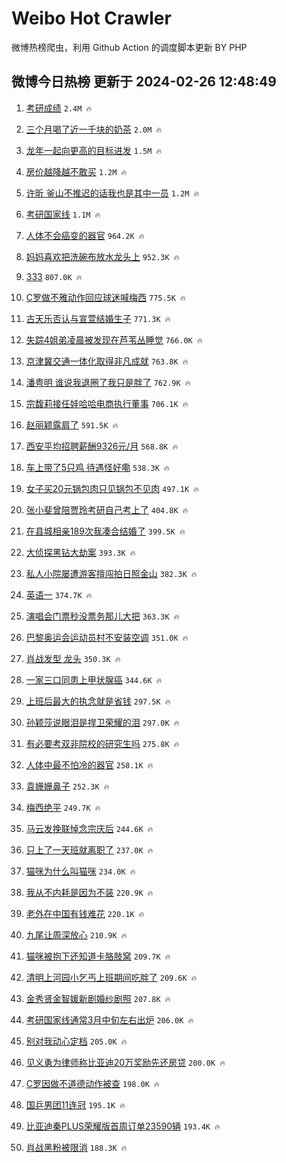 # Weibo Hot Crawler 



微博热榜爬虫，利用 Github Action 的调度脚本更新 BY PHP 


## 微博今日热榜 更新于 2024-02-26 12:48:49 
1. [考研成绩](https://s.weibo.com/weibo?q=%E8%80%83%E7%A0%94%E6%88%90%E7%BB%A9&t=31&band_rank=1&Refer=top) `2.4M 🔥` 

1. [三个月喝了近一千块的奶茶](https://s.weibo.com/weibo?q=%23%E4%B8%89%E4%B8%AA%E6%9C%88%E5%96%9D%E4%BA%86%E8%BF%91%E4%B8%80%E5%8D%83%E5%9D%97%E7%9A%84%E5%A5%B6%E8%8C%B6%23&t=31&band_rank=2&Refer=top) `2.0M 🔥` 

1. [龙年一起向更高的目标进发](https://s.weibo.com/weibo?q=%23%E9%BE%99%E5%B9%B4%E4%B8%80%E8%B5%B7%E5%90%91%E6%9B%B4%E9%AB%98%E7%9A%84%E7%9B%AE%E6%A0%87%E8%BF%9B%E5%8F%91%23&t=31&band_rank=3&Refer=top) `1.5M 🔥` 

1. [房价越降越不敢买](https://s.weibo.com/weibo?q=%23%E6%88%BF%E4%BB%B7%E8%B6%8A%E9%99%8D%E8%B6%8A%E4%B8%8D%E6%95%A2%E4%B9%B0%23&t=31&band_rank=4&Refer=top) `1.2M 🔥` 

1. [许昕 釜山不推迟的话我也是其中一员](https://s.weibo.com/weibo?q=%E8%AE%B8%E6%98%95%20%E9%87%9C%E5%B1%B1%E4%B8%8D%E6%8E%A8%E8%BF%9F%E7%9A%84%E8%AF%9D%E6%88%91%E4%B9%9F%E6%98%AF%E5%85%B6%E4%B8%AD%E4%B8%80%E5%91%98&t=31&band_rank=5&Refer=top) `1.2M 🔥` 

1. [考研国家线](https://s.weibo.com/weibo?q=%E8%80%83%E7%A0%94%E5%9B%BD%E5%AE%B6%E7%BA%BF&t=31&band_rank=6&Refer=top) `1.1M 🔥` 

1. [人体不会癌变的器官](https://s.weibo.com/weibo?q=%23%E4%BA%BA%E4%BD%93%E4%B8%8D%E4%BC%9A%E7%99%8C%E5%8F%98%E7%9A%84%E5%99%A8%E5%AE%98%23&t=31&band_rank=7&Refer=top) `964.2K 🔥` 

1. [妈妈喜欢把洗碗布放水龙头上](https://s.weibo.com/weibo?q=%E5%A6%88%E5%A6%88%E5%96%9C%E6%AC%A2%E6%8A%8A%E6%B4%97%E7%A2%97%E5%B8%83%E6%94%BE%E6%B0%B4%E9%BE%99%E5%A4%B4%E4%B8%8A&t=31&band_rank=8&Refer=top) `952.3K 🔥` 

1. [333](https://s.weibo.com/weibo?q=333&t=31&band_rank=9&Refer=top) `807.0K 🔥` 

1. [C罗做不雅动作回应球迷喊梅西](https://s.weibo.com/weibo?q=%23C%E7%BD%97%E5%81%9A%E4%B8%8D%E9%9B%85%E5%8A%A8%E4%BD%9C%E5%9B%9E%E5%BA%94%E7%90%83%E8%BF%B7%E5%96%8A%E6%A2%85%E8%A5%BF%23&t=31&band_rank=10&Refer=top) `775.5K 🔥` 

1. [古天乐否认与宣萱结婚生子](https://s.weibo.com/weibo?q=%23%E5%8F%A4%E5%A4%A9%E4%B9%90%E5%90%A6%E8%AE%A4%E4%B8%8E%E5%AE%A3%E8%90%B1%E7%BB%93%E5%A9%9A%E7%94%9F%E5%AD%90%23&t=31&band_rank=11&Refer=top) `771.3K 🔥` 

1. [失踪4姐弟凌晨被发现在芦苇丛睡觉](https://s.weibo.com/weibo?q=%23%E5%A4%B1%E8%B8%AA4%E5%A7%90%E5%BC%9F%E5%87%8C%E6%99%A8%E8%A2%AB%E5%8F%91%E7%8E%B0%E5%9C%A8%E8%8A%A6%E8%8B%87%E4%B8%9B%E7%9D%A1%E8%A7%89%23&t=31&band_rank=12&Refer=top) `766.0K 🔥` 

1. [京津冀交通一体化取得非凡成就](https://s.weibo.com/weibo?q=%23%E4%BA%AC%E6%B4%A5%E5%86%80%E4%BA%A4%E9%80%9A%E4%B8%80%E4%BD%93%E5%8C%96%E5%8F%96%E5%BE%97%E9%9D%9E%E5%87%A1%E6%88%90%E5%B0%B1%23&t=31&band_rank=13&Refer=top) `763.8K 🔥` 

1. [潘粤明 谁说我退圈了我只是胖了](https://s.weibo.com/weibo?q=%E6%BD%98%E7%B2%A4%E6%98%8E%20%E8%B0%81%E8%AF%B4%E6%88%91%E9%80%80%E5%9C%88%E4%BA%86%E6%88%91%E5%8F%AA%E6%98%AF%E8%83%96%E4%BA%86&t=31&band_rank=14&Refer=top) `762.9K 🔥` 

1. [宗馥莉接任娃哈哈电商执行董事](https://s.weibo.com/weibo?q=%23%E5%AE%97%E9%A6%A5%E8%8E%89%E6%8E%A5%E4%BB%BB%E5%A8%83%E5%93%88%E5%93%88%E7%94%B5%E5%95%86%E6%89%A7%E8%A1%8C%E8%91%A3%E4%BA%8B%23&t=31&band_rank=15&Refer=top) `706.1K 🔥` 

1. [赵丽颖露肩了](https://s.weibo.com/weibo?q=%23%E8%B5%B5%E4%B8%BD%E9%A2%96%E9%9C%B2%E8%82%A9%E4%BA%86%23&t=31&band_rank=16&Refer=top) `591.5K 🔥` 

1. [西安平均招聘薪酬9326元/月](https://s.weibo.com/weibo?q=%23%E8%A5%BF%E5%AE%89%E5%B9%B3%E5%9D%87%E6%8B%9B%E8%81%98%E8%96%AA%E9%85%AC9326%E5%85%83%2F%E6%9C%88%23&t=31&band_rank=17&Refer=top) `568.8K 🔥` 

1. [车上带了5只鸡 待遇怪好嘞](https://s.weibo.com/weibo?q=%E8%BD%A6%E4%B8%8A%E5%B8%A6%E4%BA%865%E5%8F%AA%E9%B8%A1%20%E5%BE%85%E9%81%87%E6%80%AA%E5%A5%BD%E5%98%9E&t=31&band_rank=18&Refer=top) `538.3K 🔥` 

1. [女子买20元锅包肉只见锅包不见肉](https://s.weibo.com/weibo?q=%23%E5%A5%B3%E5%AD%90%E4%B9%B020%E5%85%83%E9%94%85%E5%8C%85%E8%82%89%E5%8F%AA%E8%A7%81%E9%94%85%E5%8C%85%E4%B8%8D%E8%A7%81%E8%82%89%23&t=31&band_rank=19&Refer=top) `497.1K 🔥` 

1. [张小斐曾陪贾玲考研自己考上了](https://s.weibo.com/weibo?q=%23%E5%BC%A0%E5%B0%8F%E6%96%90%E6%9B%BE%E9%99%AA%E8%B4%BE%E7%8E%B2%E8%80%83%E7%A0%94%E8%87%AA%E5%B7%B1%E8%80%83%E4%B8%8A%E4%BA%86%23&t=31&band_rank=20&Refer=top) `404.8K 🔥` 

1. [在县城相亲189次我凑合结婚了](https://s.weibo.com/weibo?q=%23%E5%9C%A8%E5%8E%BF%E5%9F%8E%E7%9B%B8%E4%BA%B2189%E6%AC%A1%E6%88%91%E5%87%91%E5%90%88%E7%BB%93%E5%A9%9A%E4%BA%86%23&t=31&band_rank=21&Refer=top) `399.5K 🔥` 

1. [大侦探黑钻大劫案](https://s.weibo.com/weibo?q=%23%E5%A4%A7%E4%BE%A6%E6%8E%A2%E9%BB%91%E9%92%BB%E5%A4%A7%E5%8A%AB%E6%A1%88%23&t=31&band_rank=22&Refer=top) `393.3K 🔥` 

1. [私人小院屡遭游客擅闯拍日照金山](https://s.weibo.com/weibo?q=%23%E7%A7%81%E4%BA%BA%E5%B0%8F%E9%99%A2%E5%B1%A1%E9%81%AD%E6%B8%B8%E5%AE%A2%E6%93%85%E9%97%AF%E6%8B%8D%E6%97%A5%E7%85%A7%E9%87%91%E5%B1%B1%23&t=31&band_rank=23&Refer=top) `382.3K 🔥` 

1. [英语一](https://s.weibo.com/weibo?q=%E8%8B%B1%E8%AF%AD%E4%B8%80&t=31&band_rank=24&Refer=top) `374.7K 🔥` 

1. [演唱会门票秒没票务那儿大把](https://s.weibo.com/weibo?q=%23%E6%BC%94%E5%94%B1%E4%BC%9A%E9%97%A8%E7%A5%A8%E7%A7%92%E6%B2%A1%E7%A5%A8%E5%8A%A1%E9%82%A3%E5%84%BF%E5%A4%A7%E6%8A%8A%23&t=31&band_rank=25&Refer=top) `363.3K 🔥` 

1. [巴黎奥运会运动员村不安装空调](https://s.weibo.com/weibo?q=%23%E5%B7%B4%E9%BB%8E%E5%A5%A5%E8%BF%90%E4%BC%9A%E8%BF%90%E5%8A%A8%E5%91%98%E6%9D%91%E4%B8%8D%E5%AE%89%E8%A3%85%E7%A9%BA%E8%B0%83%23&t=31&band_rank=26&Refer=top) `351.0K 🔥` 

1. [肖战发型 龙头](https://s.weibo.com/weibo?q=%E8%82%96%E6%88%98%E5%8F%91%E5%9E%8B%20%E9%BE%99%E5%A4%B4&t=31&band_rank=27&Refer=top) `350.3K 🔥` 

1. [一家三口同患上甲状腺癌](https://s.weibo.com/weibo?q=%23%E4%B8%80%E5%AE%B6%E4%B8%89%E5%8F%A3%E5%90%8C%E6%82%A3%E4%B8%8A%E7%94%B2%E7%8A%B6%E8%85%BA%E7%99%8C%23&t=31&band_rank=28&Refer=top) `344.6K 🔥` 

1. [上班后最大的执念就是省钱](https://s.weibo.com/weibo?q=%23%E4%B8%8A%E7%8F%AD%E5%90%8E%E6%9C%80%E5%A4%A7%E7%9A%84%E6%89%A7%E5%BF%B5%E5%B0%B1%E6%98%AF%E7%9C%81%E9%92%B1%23&t=31&band_rank=29&Refer=top) `297.5K 🔥` 

1. [孙颖莎说眼泪是捍卫荣耀的泪](https://s.weibo.com/weibo?q=%23%E5%AD%99%E9%A2%96%E8%8E%8E%E8%AF%B4%E7%9C%BC%E6%B3%AA%E6%98%AF%E6%8D%8D%E5%8D%AB%E8%8D%A3%E8%80%80%E7%9A%84%E6%B3%AA%23&t=31&band_rank=30&Refer=top) `297.0K 🔥` 

1. [有必要考双非院校的研究生吗](https://s.weibo.com/weibo?q=%23%E6%9C%89%E5%BF%85%E8%A6%81%E8%80%83%E5%8F%8C%E9%9D%9E%E9%99%A2%E6%A0%A1%E7%9A%84%E7%A0%94%E7%A9%B6%E7%94%9F%E5%90%97%23&t=31&band_rank=31&Refer=top) `275.8K 🔥` 

1. [人体中最不怕冷的器官](https://s.weibo.com/weibo?q=%23%E4%BA%BA%E4%BD%93%E4%B8%AD%E6%9C%80%E4%B8%8D%E6%80%95%E5%86%B7%E7%9A%84%E5%99%A8%E5%AE%98%23&t=31&band_rank=32&Refer=top) `258.1K 🔥` 

1. [袁姗姗鼻子](https://s.weibo.com/weibo?q=%E8%A2%81%E5%A7%97%E5%A7%97%E9%BC%BB%E5%AD%90&t=31&band_rank=33&Refer=top) `252.3K 🔥` 

1. [梅西绝平](https://s.weibo.com/weibo?q=%23%E6%A2%85%E8%A5%BF%E7%BB%9D%E5%B9%B3%23&t=31&band_rank=34&Refer=top) `249.7K 🔥` 

1. [马云发挽联悼念宗庆后](https://s.weibo.com/weibo?q=%23%E9%A9%AC%E4%BA%91%E5%8F%91%E6%8C%BD%E8%81%94%E6%82%BC%E5%BF%B5%E5%AE%97%E5%BA%86%E5%90%8E%23&t=31&band_rank=35&Refer=top) `244.6K 🔥` 

1. [只上了一天班就离职了](https://s.weibo.com/weibo?q=%23%E5%8F%AA%E4%B8%8A%E4%BA%86%E4%B8%80%E5%A4%A9%E7%8F%AD%E5%B0%B1%E7%A6%BB%E8%81%8C%E4%BA%86%23&t=31&band_rank=36&Refer=top) `237.0K 🔥` 

1. [猫咪为什么叫猫咪](https://s.weibo.com/weibo?q=%E7%8C%AB%E5%92%AA%E4%B8%BA%E4%BB%80%E4%B9%88%E5%8F%AB%E7%8C%AB%E5%92%AA&t=31&band_rank=37&Refer=top) `234.0K 🔥` 

1. [我从不内耗是因为不装](https://s.weibo.com/weibo?q=%23%E6%88%91%E4%BB%8E%E4%B8%8D%E5%86%85%E8%80%97%E6%98%AF%E5%9B%A0%E4%B8%BA%E4%B8%8D%E8%A3%85%23&t=31&band_rank=38&Refer=top) `220.9K 🔥` 

1. [老外在中国有钱难花](https://s.weibo.com/weibo?q=%23%E8%80%81%E5%A4%96%E5%9C%A8%E4%B8%AD%E5%9B%BD%E6%9C%89%E9%92%B1%E9%9A%BE%E8%8A%B1%23&t=31&band_rank=39&Refer=top) `220.1K 🔥` 

1. [九尾让周深放心](https://s.weibo.com/weibo?q=%E4%B9%9D%E5%B0%BE%E8%AE%A9%E5%91%A8%E6%B7%B1%E6%94%BE%E5%BF%83&t=31&band_rank=40&Refer=top) `210.9K 🔥` 

1. [猫咪被抱下还知道卡胳肢窝](https://s.weibo.com/weibo?q=%E7%8C%AB%E5%92%AA%E8%A2%AB%E6%8A%B1%E4%B8%8B%E8%BF%98%E7%9F%A5%E9%81%93%E5%8D%A1%E8%83%B3%E8%82%A2%E7%AA%9D&t=31&band_rank=41&Refer=top) `209.7K 🔥` 

1. [清明上河园小乞丐上班期间吃胖了](https://s.weibo.com/weibo?q=%23%E6%B8%85%E6%98%8E%E4%B8%8A%E6%B2%B3%E5%9B%AD%E5%B0%8F%E4%B9%9E%E4%B8%90%E4%B8%8A%E7%8F%AD%E6%9C%9F%E9%97%B4%E5%90%83%E8%83%96%E4%BA%86%23&t=31&band_rank=42&Refer=top) `209.6K 🔥` 

1. [金秀贤金智媛新剧婚纱剧照](https://s.weibo.com/weibo?q=%23%E9%87%91%E7%A7%80%E8%B4%A4%E9%87%91%E6%99%BA%E5%AA%9B%E6%96%B0%E5%89%A7%E5%A9%9A%E7%BA%B1%E5%89%A7%E7%85%A7%23&t=31&band_rank=43&Refer=top) `207.8K 🔥` 

1. [考研国家线通常3月中旬左右出炉](https://s.weibo.com/weibo?q=%23%E8%80%83%E7%A0%94%E5%9B%BD%E5%AE%B6%E7%BA%BF%E9%80%9A%E5%B8%B83%E6%9C%88%E4%B8%AD%E6%97%AC%E5%B7%A6%E5%8F%B3%E5%87%BA%E7%82%89%23&t=31&band_rank=44&Refer=top) `206.0K 🔥` 

1. [别对我动心定档](https://s.weibo.com/weibo?q=%23%E5%88%AB%E5%AF%B9%E6%88%91%E5%8A%A8%E5%BF%83%E5%AE%9A%E6%A1%A3%23&t=31&band_rank=45&Refer=top) `205.0K 🔥` 

1. [见义勇为律师称比亚迪20万奖励先还房贷](https://s.weibo.com/weibo?q=%23%E8%A7%81%E4%B9%89%E5%8B%87%E4%B8%BA%E5%BE%8B%E5%B8%88%E7%A7%B0%E6%AF%94%E4%BA%9A%E8%BF%AA20%E4%B8%87%E5%A5%96%E5%8A%B1%E5%85%88%E8%BF%98%E6%88%BF%E8%B4%B7%23&t=31&band_rank=46&Refer=top) `200.0K 🔥` 

1. [C罗因做不道德动作被查](https://s.weibo.com/weibo?q=%23C%E7%BD%97%E5%9B%A0%E5%81%9A%E4%B8%8D%E9%81%93%E5%BE%B7%E5%8A%A8%E4%BD%9C%E8%A2%AB%E6%9F%A5%23&t=31&band_rank=47&Refer=top) `198.0K 🔥` 

1. [国乒男团11连冠](https://s.weibo.com/weibo?q=%23%E5%9B%BD%E4%B9%92%E7%94%B7%E5%9B%A211%E8%BF%9E%E5%86%A0%23&t=31&band_rank=48&Refer=top) `195.1K 🔥` 

1. [比亚迪秦PLUS荣耀版首周订单23590辆](https://s.weibo.com/weibo?q=%23%E6%AF%94%E4%BA%9A%E8%BF%AA%E7%A7%A6PLUS%E8%8D%A3%E8%80%80%E7%89%88%E9%A6%96%E5%91%A8%E8%AE%A2%E5%8D%9523590%E8%BE%86%23&t=31&band_rank=49&Refer=top) `193.4K 🔥` 

1. [肖战黑粉被限消](https://s.weibo.com/weibo?q=%23%E8%82%96%E6%88%98%E9%BB%91%E7%B2%89%E8%A2%AB%E9%99%90%E6%B6%88%23&t=31&band_rank=50&Refer=top) `188.3K 🔥` 


